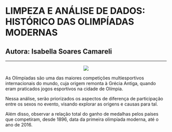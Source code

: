# **LIMPEZA E ANÁLISE DE DADOS: HISTÓRICO DAS OLIMPÍADAS MODERNAS**
## Autora: Isabella Soares Camareli
---

<div align = "center">
<img src = "https://user-images.githubusercontent.com/87881780/134824830-86c13284-a711-4ff6-8478-a5894397db98.jpg" witch = "600px" f>
<div align = "left">
 
 
As Olimpíadas são uma das maiores competições multiesportivos internacionais do mundo, cuja origem remonta à Grécia Antiga, quando eram praticados jogos esportivos na cidade de Olímpia.

Nessa análise, serão priorizados os aspectos de diferença de participação entre os sexos no evento, visando explorar as origens e causas para tal.

Além disso, observar a relação total do ganho de medalhas pelos países que competiram, desde 1896, data da primeira olimpíada moderna, até o ano de 2016.
